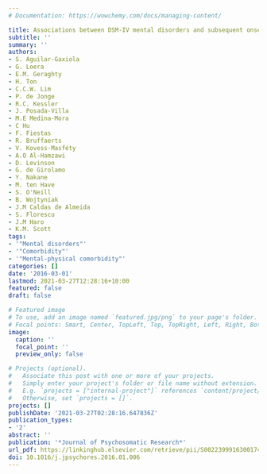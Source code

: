 ```yaml
---
# Documentation: https://wowchemy.com/docs/managing-content/

title: Associations between DSM-IV mental disorders and subsequent onset of arthritis
subtitle: ''
summary: ''
authors:
- S. Aguilar-Gaxiola
- G. Loera
- E.M. Geraghty
- H. Ton
- C.C.W. Lim
- P. de Jonge
- R.C. Kessler
- J. Posada-Villa
- M.E Medina-Mora
- C Hu
- F. Fiestas
- R. Bruffaerts
- V. Kovess-Masféty
- A.O Al-Hamzawi
- D. Levinson
- G. de Girolamo
- Y. Nakane
- M. ten Have
- S. O'Neill
- B. Wojtyniak
- J.M Caldas de Almeida
- S. Florescu
- J.M Haro
- K.M. Scott
tags: 
- '"Mental disorders"'
- '"Comorbidity"'
- '"Mental-physical comorbidity"'
categories: []
date: '2016-03-01'
lastmod: 2021-03-27T12:28:16+10:00
featured: false
draft: false

# Featured image
# To use, add an image named `featured.jpg/png` to your page's folder.
# Focal points: Smart, Center, TopLeft, Top, TopRight, Left, Right, BottomLeft, Bottom, BottomRight.
image:
  caption: ''
  focal_point: ''
  preview_only: false

# Projects (optional).
#   Associate this post with one or more of your projects.
#   Simply enter your project's folder or file name without extension.
#   E.g. `projects = ["internal-project"]` references `content/project/deep-learning/index.md`.
#   Otherwise, set `projects = []`.
projects: []
publishDate: '2021-03-27T02:28:16.647836Z'
publication_types:
- '2'
abstract: ''
publication: '*Journal of Psychosomatic Research*'
url_pdf: https://linkinghub.elsevier.com/retrieve/pii/S0022399916300174
doi: 10.1016/j.jpsychores.2016.01.006
---
```

